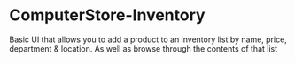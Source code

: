 # ComputerStore-Inventory
Basic UI that allows you to add a product to an inventory list by name, price, department &amp; location. As well as browse through the contents of that list
